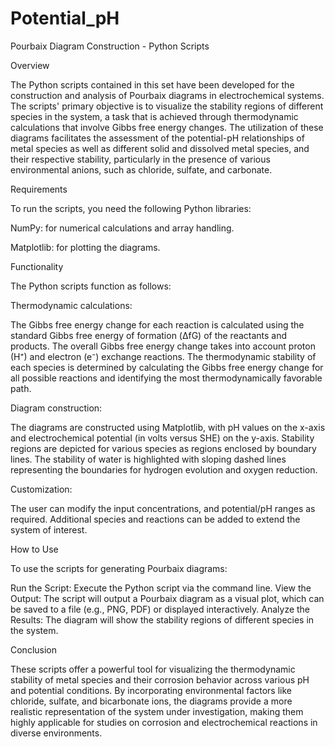 # Potential_pH #
Pourbaix Diagram Construction - Python Scripts

Overview

The Python scripts contained in this set have been developed for the construction and analysis of Pourbaix diagrams in electrochemical systems. The scripts' primary objective is to visualize the stability regions of different species in the system, a task that is achieved through thermodynamic calculations that involve Gibbs free energy changes. The utilization of these diagrams facilitates the assessment of the potential-pH relationships of metal species as well as different solid and dissolved metal species, and their respective stability, particularly in the presence of various environmental anions, such as chloride, sulfate, and carbonate.


Requirements

To run the scripts, you need the following Python libraries:

NumPy: for numerical calculations and array handling.

Matplotlib: for plotting the diagrams.


Functionality

The Python scripts function as follows:
  
  Thermodynamic calculations:
  
  The Gibbs free energy change for each reaction is calculated using the standard Gibbs free energy of formation (ΔfG) of the reactants and products.
  The overall Gibbs free energy change takes into account proton (H⁺) and electron (e⁻) exchange reactions.
  The thermodynamic stability of each species is determined by calculating the Gibbs free energy change for all possible reactions and identifying the most thermodynamically favorable path.

  Diagram construction:
  
  The diagrams are constructed using Matplotlib, with pH values on the x-axis and electrochemical potential (in volts versus SHE) on the y-axis.
  Stability regions are depicted for various species as regions enclosed by boundary lines.
  The stability of water is highlighted with sloping dashed lines representing the boundaries for hydrogen evolution and oxygen reduction.

  Customization:
  
  The user can modify the input concentrations, and potential/pH ranges as required.
  Additional species and reactions can be added to extend the system of interest.

How to Use

  To use the scripts for generating Pourbaix diagrams:

  Run the Script: Execute the Python script via the command line.
  View the Output: The script will output a Pourbaix diagram as a visual plot, which can be saved to a file (e.g., PNG, PDF) or displayed interactively.
  Analyze the Results: The diagram will show the stability regions of different species in the system.

Conclusion

  These scripts offer a powerful tool for visualizing the thermodynamic stability of metal species and their corrosion behavior across various pH and potential conditions.
  By incorporating environmental factors like chloride, sulfate, and bicarbonate ions, the diagrams provide a more realistic representation of the system under investigation, making them highly applicable for studies on corrosion and   electrochemical reactions in diverse environments.

